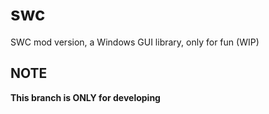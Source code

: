 # swc
SWC mod version, a Windows GUI library, only for fun (WIP)

## NOTE
**This branch is ONLY for developing**  
